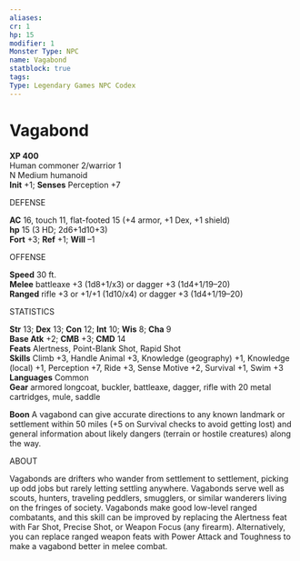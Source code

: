 ```yaml
---
aliases: 
cr: 1
hp: 15
modifier: 1
Monster Type: NPC
name: Vagabond
statblock: true
tags: 
Type: Legendary Games NPC Codex
---
```


# Vagabond

**XP 400**  
Human commoner 2/warrior 1  
N Medium humanoid  
**Init** +1; **Senses** Perception +7

DEFENSE

**AC** 16, touch 11, flat-footed 15 (+4 armor, +1 Dex, +1 shield)  
**hp** 15 (3 HD; 2d6+1d10+3)  
**Fort** +3; **Ref** +1; **Will** –1

OFFENSE

**Speed** 30 ft.  
**Melee** battleaxe +3 (1d8+1/x3) or dagger +3 (1d4+1/19–20)  
**Ranged** rifle +3 or +1/+1 (1d10/x4) or dagger +3 (1d4+1/19–20)

STATISTICS

**Str** 13; **Dex** 13; **Con** 12; **Int** 10; **Wis** 8; **Cha** 9  
**Base Atk** +2; **CMB** +3; **CMD** 14  
**Feats** Alertness, Point-Blank Shot, Rapid Shot  
**Skills** Climb +3, Handle Animal +3, Knowledge (geography) +1, Knowledge (local) +1, Perception +7, Ride +3, Sense Motive +2, Survival +1, Swim +3  
**Languages** Common  
**Gear** armored longcoat, buckler, battleaxe, dagger, rifle with 20 metal cartridges, mule, saddle

**Boon** A vagabond can give accurate directions to any known landmark or settlement within 50 miles (+5 on Survival checks to avoid getting lost) and general information about likely dangers (terrain or hostile creatures) along the way.

ABOUT

Vagabonds are drifters who wander from settlement to settlement, picking up odd jobs but rarely letting settling anywhere. Vagabonds serve well as scouts, hunters, traveling peddlers, smugglers, or similar wanderers living on the fringes of society. Vagabonds make good low-level ranged combatants, and this skill can be improved by replacing the Alertness feat with Far Shot, Precise Shot, or Weapon Focus (any firearm). Alternatively, you can replace ranged weapon feats with Power Attack and Toughness to make a vagabond better in melee combat.
